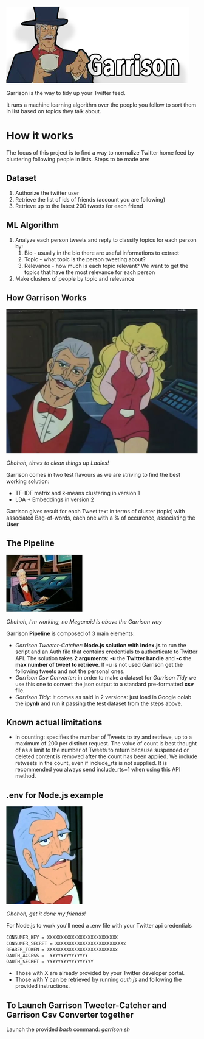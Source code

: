 ![logo](.github/images/logo.png)

Garrison is the way to tidy up your Twitter feed.

It runs a machine learning algorithm over the people you follow to sort them in list based on topics they talk about.

# How it works
The focus of this project is to find a way to normalize Twitter home feed by clustering following people in lists. Steps to be made are:

## Dataset
1. Authorize the twitter user
2. Retrieve the list of ids of friends (account you are following)
3. Retrieve up to the latest 200 tweets for each friend

## ML Algorithm
1. Analyze each person tweets and reply to classify topics for each person by:
    1. Bio - usually in the bio there are useful informations to extract
    2. Topic - what topic is the person tweeting about?
    3. Relevance - how much is each topic relevant? We want to get the topics that have the most relevance for each person
3. Make clusters of people by topic and relevance

## How Garrison Works
![works](.github/images/garrison_works.jpg)

*Ohohoh, times to clean things up Ladies!*

Garrison comes in two test flavours as we are striving to find the best working solution: 
- TF-IDF matrix and k-means clustering in version 1
- LDA + Embeddings in version 2

Garrison gives result for each Tweet text in terms of cluster (topic) with associated Bag-of-words, each one with a % of occurence, associating the **User**

## The Pipeline
![works](.github/images/garrison_pipeline.jpg)

*Ohohoh, I'm working, no Meganoid is above the Garrison way*

Garrison **Pipeline** is composed of 3 main elements:
- *Garrison Tweeter-Catcher*: **Node.js solution with index.js** to run the script and an Auth file that contains credentials to authenticate to Twitter API.
  The solution takes **2 arguments**: **-u** the **Twitter handle** and **-c** the **max number of tweet to retrieve**. If -u is not used Garrison get the following tweets and not the personal ones.
- *Garrison Csv Converter*: in order to make a dataset for *Garrison Tidy* we use this one to convert the json output to a standard pre-formatted **csv** file.
- *Garrison Tidy*: it comes as said in 2 versions: just load in Google colab the **ipynb** and run it passing the test dataset from the steps above.

## Known actual limitations

- In counting: specifies the number of Tweets to try and retrieve, up to a maximum of 200 per distinct request. The value of count is best thought of as a limit to the number of Tweets to return because suspended or deleted content is removed after the count has been applied. We include retweets in the count, even if include_rts is not supplied. It is recommended you always send include_rts=1 when using this API method.

## .env for Node.js example
![works](.github/images/garrison_env.jpg)

*Ohohoh, get it done my friends!*

For Node.js to work you'll need a .env file with your Twitter api credentials

```
CONSUMER_KEY = XXXXXXXXXXXXXXXXXXXXXXXXXX
CONSUMER_SECRET = XXXXXXXXXXXXXXXXXXXXXXXXXx
BEARER_TOKEN = XXXXXXXXXXXXXXXXXXXXXXXXXx
OAUTH_ACCESS =  YYYYYYYYYYYYYY
OAUTH_SECRET = YYYYYYYYYYYYYYYYY
```
- Those with X are already provided by your Twitter developer portal.
- Those with Y can be retrieved by running *auth.js* and following the provided instructions.

## To Launch Garrison Tweeter-Catcher and Garrison Csv Converter together

Launch the provided *bash* command: *garrison.sh*

